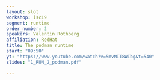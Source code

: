 ```yaml
---
layout: slot
workshop: isc19
segment: runtime
order_number: 2
speakers: Valentin Rothberg
affiliation: RedHat
title: The podman runtime
start: "09:50"
yt: "https://www.youtube.com/watch?v=5mvMIT8WIbg&t=540"
slides: "1_RUN_2_podman.pdf"

---
```

